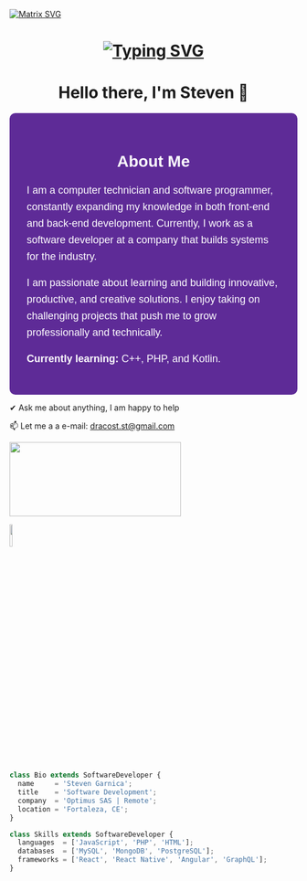   [![Matrix SVG](https://raw.githubusercontent.com/rodrigograca31/rodrigograca31/master/matrix.svg)](https://www.youtube.com/watch?v=SDkAGkd4NLc) 

  <h1 align = "center">
<a href="https://git.io/typing-svg"><img src="https://readme-typing-svg.demolab.com?font=Fira+Code&size=75&duration=1400&pause=500&color=FF72FF&background=000000EE&center=true&multiline=true&width=1920&height=384&lines=Hello+there+!;+I'm+Steven+;Welcome+to+my+GitHub+" alt="Typing SVG" /></a>
</h1>
<p>
  <h1 align="center"><b>Hello there, I'm Steven 👋</b></h1>
</p>



<section style="font-family: Arial, sans-serif; background-color: #5e2b97; color: #ffffff; padding: 30px; border-radius: 10px; max-width: 800px; margin: auto;">
  <h2 style="text-align: center; font-size: 28px; margin-bottom: 20px;">About Me</h2>
  <p style="font-size: 18px; line-height: 1.6;">
    I am a computer technician and software programmer, constantly expanding my knowledge in both front-end and back-end development. Currently, I work as a software developer at a company that builds systems for the industry.
  </p>
  <p style="font-size: 18px; line-height: 1.6;">
    I am passionate about learning and building innovative, productive, and creative solutions. I enjoy taking on challenging projects that push me to grow professionally and technically.
  </p>
  <p style="font-size: 18px; line-height: 1.6;">
    <strong>Currently learning:</strong> C++, PHP, and Kotlin.
  </p>
</section>




✔ Ask me about anything, I am happy to help


📫 Let me a a e-mail: dracost.st@gmail.com

<a href="https://www.youtube.com/watch?v=vdB-8eLEW8g"><img src="https://raw.githubusercontent.com/trinib/spotify-github-profile/master/img/default.svg" height="130" width="300"></a>


  <code><img width="10%" src="https://www.vectorlogo.zone/logos/visualstudio_code/visualstudio_code-ar21.svg"></code>




```js


class Bio extends SoftwareDeveloper {
  name     = 'Steven Garnica';
  title    = 'Software Development';
  company  = 'Optimus SAS | Remote';
  location = 'Fortaleza, CE';
}

class Skills extends SoftwareDeveloper {
  languages  = ['JavaScript', 'PHP', 'HTML'];
  databases  = ['MySQL', 'MongoDB', 'PostgreSQL'];
  frameworks = ['React', 'React Native', 'Angular', 'GraphQL'];
}
